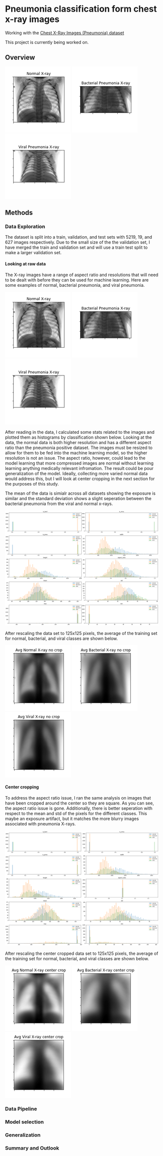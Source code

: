 # Pneumonia classification form chest x-ray images 
Working with the [Chest X-Ray Images (Pneumonia) dataset](https://www.kaggle.com/paultimothymooney/chest-xray-pneumonia)

This project is currently being worked on.

## Overview

![alt text](normal.png)
![alt text](bacteria.png)
![alt text](virus.png)

## Methods

### Data Exploration

The dataset is split into a train, validation, and test sets with 5219, 19, and 627 images respectively. Due to the small size of the the validation set, I have merged the train and validation set and will use a train test split to make a larger validation set. 

#### Looking at raw data
The X-ray images have a range of aspect ratio and resolutions that will need to be dealt with before they can be used for machine learning. Here are some examples of normal, bacterial pneumonia, and viral pneumonia.

![alt text](normal.png)
![alt text](bacteria.png)
![alt text](virus.png)

After reading in the data, I calculated some stats related to the images and plotted them as histograms by classification shown below. Looking at the data, the normal data is both higher resolution and has a different aspect ratio than the pneumonia positive dataset. The images must be resized to allow for them to be fed into the machine learning model, so the higher resolution is not an issue. The aspect ratio, however, could lead to the model learning that more compressed images are normal without learning learning anything medically relevant infromation. The result could be pour generalization of the model. Ideally, collecting more varied normal data would address this, but I will look at center cropping in the next section for the purposes of this study.

The mean of the data is simialr across all datasets showing the exposure is similar and the standard deviation shows a slight seperation between the bacterial pneumonia from the viral and normal x-rays. 

![alt text](image_stats.png)

After rescaling the data set to 125x125 pixels, the average of the training set for normal, bacterial, and viral classes are shown below.

![alt text](avg_normal_no_crop.png)
![alt text](avg_bact_no_crop.png)
![alt text](avg_virus_no_crop.png)

#### Center cropping

To address the aspect ratio issue, I ran the same analysis on images that have been cropped around the center so they are square. As you can see, the aspect ratio issue is gone. Additionally, there is better seperation with respect to the mean and std of the pixels for the different classes. This maybe an exposure artifact, but it matches the more blurry images associated with pneumonia X-rays.

![alt text](center_crop_image_stats.png)

After rescaling the center cropped data set to 125x125 pixels, the average of the training set for normal, bacterial, and viral classes are shown below.

![alt text](avg_normal_center_crop.png)
![alt text](avg_bact_center_crop.png)
![alt text](avg_virus_center_crop.png)

### Data Pipeline

### Model selection 

### Generalization 

### Summary and Outlook
